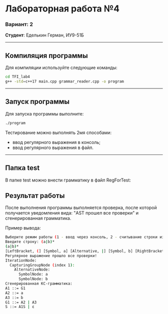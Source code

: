 # Лабораторная работа №4  
### Вариант: 2  
**Студент**: Еделькин Герман, ИУ9-51Б

---

## Компиляция программы  
Для компиляции используйте следующие команды:  
```bash
cd TFI_lab4
g++ -std=c++17 main.cpp grammar_reader.cpp -o program
```
---
## Запуск программы
Для запуска программы выполните:
```bash
./program
```
Тестирование можно выполнять 2мя способами:
* ввод регулярного выражения в консоль;
* ввод регулярного выражения в файл.

---
## Папка test
В папке test можно внести грамматику в файл RegForTest:

## Результат работы

После выполнения программы выполняется проверка, после которой получается уведомления вида: "AST прошел все проверки" и сгенерированная грамматика.

Пример вывода:
```bash
Выберите режим работы (1 - ввод через консоль, 2 - считывание строки из файла (RegForTest.txt)): 1
Введите строку: (a|b)*
(a|b)*
[LeftBracket, (] [Symbol, a] [Alternative, |] [Symbol, b] [RightBracket, )] [Iteration, *] 
Регулярное выражение прошло все проверки!
IterationNode:
  CapturingGroupNode (index 1):
    AlternativeNode:
      SymbolNode: a
      SymbolNode: b
Сгенерированная КС-грамматика:
A1 ::= G1
A2 ::= a
A3 ::= b
G1 ::= A2 | A3
S ::= A1S | ε
```

